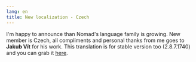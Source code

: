 ```yaml
---
lang: en
title: New localization - Czech
---
```

I'm happy to announce than Nomad's language family is growing. New member is Czech, all compliments and personal thanks from me goes to **Jakub Vít** for his work. This translation is for stable version too (2.8.7.1740) and you can grab it [here](/en/downloads).
